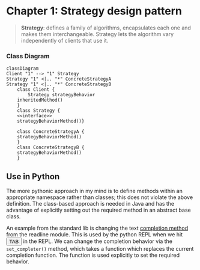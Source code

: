 # Chapter 1: Strategy design pattern

> **Strategy**: defines a family of algorithms, encapsulates each one and makes them interchangeable. 
> Strategy lets the algorithm vary independently of clients that use it.

### Class Diagram

```mermaid
classDiagram
Client "1" --> "1" Strategy
Strategy "1" <|.. "*" ConcreteStrategyA
Strategy "1" <|.. "*" ConcreteStrategyB
    class Client {
        Strategy strategyBehavior
    inheritedMethod()
    }
    class Strategy {
    <<interface>> 
    strategyBehaviorMethod()}

    class ConcreteStrategyA {
    strategyBehaviorMethod() 
    }
    class ConcreteStrategyB {
    strategyBehaviorMethod() 
    }
```


## Use in Python

The more pythonic approach in my mind is to define methods within an appropriate namespace
rather than classes;
this does not violate the above definition. The class-based approach is
needed in Java and has the advantage of explicitly setting out the required
method in an abstract base class.

An example from the standard lib is changing the text [completion method](https://docs.python.org/3/library/readline.html?highlight=set_#readline.set_completer)
from the readline module. This is used by the python REPL when we hit <button>TAB</button> in the REPL.
We can change the completion behavior via the `set_completer()` method, which takes a function
which replaces the current completion function. The function is used explicitly to set 
the required behavior.  
